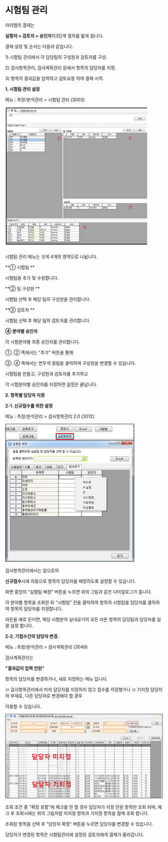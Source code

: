 # 시험팀 관리

아이랩의 결재는

**실험자 &gt; 검토자 &gt; 승인자**의3단계 절차를 밟게 됩니다.

결재 설정 및 순서는 다음과 같습니다.

1\) 시험팀 관리에서 각 담당팀의 구성원과 검토자를 구성.

2\) 검사항목관리, 검사계획관리 등에서 항목의 담당자를 지정.

3\) 항목의 결과값을 입력하고 검토요청 하여 결재 시작.

**1. 시험팀 관리 설정**

메뉴 : 측정/분석관리 &gt; 시험팀 관리 \(3003\)

![](/assets/005결재성적관리/001.jpg)

시험팀 관리 메뉴는 크게 4개의 영역으로 나뉩니다.

**① 시험팀 **

시험팀을 추가 및 수정합니다.

**② 팀 구성원 **

시험팀 선택 후 해당 팀의 구성원을 관리합니다.

**③ 검토자 **

시험팀 선택 후 해당 팀의 검토자를 관리합니다.

**④ 분야별 승인자**

각 시험분야별 최종 승인자를 관리합니다.

①, ② 쪽에서는 "추가" 버튼을 통해

③. ④ 쪽에서는 연두색 컬럼을 클릭하여 구성원을 변경할 수 있습니다.

시험팀을 만들고, 구성원과 검토자를 추가하고

각 시험분야별 승인자를 지정하면 설정은 끝납니다.

**2. 항목별 담당자 지정**

**2-1. 신규접수를 위한 설정**

메뉴 : 측정/분석관리 &gt; 검사항목관리 2.0 \(3012\)

![](/assets/005결재성적관리/002제목_없음.png)

검사항목관리에서는 앞으로의

**신규접수**시에 자동으로 항목의 담당자를 배정하도록 설정할 수 있습니다.

화면 중앙의 "실험팀 배정" 버튼을 누르면 위의 그림과 같은 다이얼로그가 뜹니다.

각 분야별 항목을 조회한 뒤 "시험팀" 칸을 클릭하여 항목의 시험팀을 담당자를 클릭하여 항목의 담당자를 지정합니다.

라돈을 예로 든다면, 해당 시험분야 실내공기의 모든 라돈 항목의 담당팀과 담당자를 일괄 설정 합니다.

**2-2. 기접수건의 담당자 변경.**

메뉴 : 측정/분석관리 &gt; 검사계획관리 \(3040\)

검사계획관리는

**"결과값이 입력 안된"**

항목의 담당자를 변경하거나, 새로 지정하는 메뉴 입니다.

ㅁ 검사항목관리에서 미처 담당자를 지정하지 않고 접수를 저장했거나 ㅁ 기지정 담당자의 부재로, 다른 담당자로 변경해야 할 경우

이용할 수 있습니다.

![](/assets/005결재성적관리/003검사계획관리.png)

조회 조건 중 "확정 포함"에 체크를 안 할 경우 담당자가 지정 안된 항목만 조회 되며, 체크 후 조회시에는 위의 그림처럼 미지정 항목과 기지정 항목을 함께 조회 합니다.

조회된 항목을 선택 후 "담당자 확정" 버튼을 누르면 담당자를 변경할 수 있습니다.

담당자가 변경된 항목은 시험팀관리에 설정된 검토자에게 결재가 올라갑니다.

